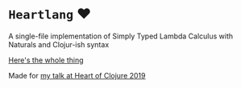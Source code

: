 # `Heartlang` ❤️

A single-file implementation of Simply Typed Lambda Calculus with Naturals and Clojur-ish syntax

[Here's the whole thing](src/heartlang.clj)

Made for [my talk at Heart of Clojure 2019](https://heartofclojure.eu/speakers#fabrizio-ferrai)
